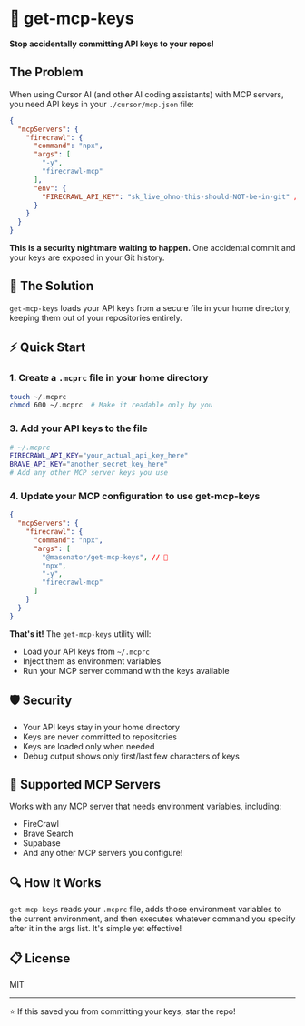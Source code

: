 # 🔐 get-mcp-keys

**Stop accidentally committing API keys to your repos!**

## The Problem

When using Cursor AI (and other AI coding assistants) with MCP servers, you need API keys in your `./cursor/mcp.json` file:

```json
{
  "mcpServers": {
    "firecrawl": {
      "command": "npx",
      "args": [
        "-y",
        "firecrawl-mcp"
      ],
      "env": {
        "FIRECRAWL_API_KEY": "sk_live_ohno-this-should-NOT-be-in-git" // 💀
      }
    }
  }
}
```

**This is a security nightmare waiting to happen.** One accidental commit and your keys are exposed in your Git history.

## 💯 The Solution

`get-mcp-keys` loads your API keys from a secure file in your home directory, keeping them out of your repositories entirely.

## ⚡ Quick Start

### 1. Create a `.mcprc` file in your home directory

```bash
touch ~/.mcprc
chmod 600 ~/.mcprc  # Make it readable only by you
```

### 3. Add your API keys to the file

```bash
# ~/.mcprc
FIRECRAWL_API_KEY="your_actual_api_key_here"
BRAVE_API_KEY="another_secret_key_here"
# Add any other MCP server keys you use
```

### 4. Update your MCP configuration to use get-mcp-keys

```json
{
  "mcpServers": {
    "firecrawl": {
      "command": "npx",
      "args": [
        "@masonator/get-mcp-keys", // 🔐
        "npx",
        "-y",
        "firecrawl-mcp"
      ]
    }
  }
}
```

**That's it!** The `get-mcp-keys` utility will:

- Load your API keys from `~/.mcprc`
- Inject them as environment variables
- Run your MCP server command with the keys available

## 🛡️ Security

- Your API keys stay in your home directory
- Keys are never committed to repositories
- Keys are loaded only when needed
- Debug output shows only first/last few characters of keys

## 🧰 Supported MCP Servers

Works with any MCP server that needs environment variables, including:

- FireCrawl
- Brave Search
- Supabase
- And any other MCP servers you configure!

## 🔍 How It Works

`get-mcp-keys` reads your `.mcprc` file, adds those environment variables to the current environment, and then executes whatever command you specify after it in the args list. It's simple yet effective!

## 📋 License

MIT

---

⭐ If this saved you from committing your keys, star the repo!

